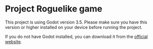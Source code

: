 # Project Roguelike game

This project is using Godot version 3.5. Please make sure you have this version or higher installed on your device before running the project.

If you do not have Godot installed, you can download it from the [official website](https://godotengine.org/).

